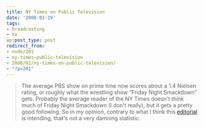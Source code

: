 ```yaml
---
title: NY Times on Public Television
date: '2008-02-19'
tags:
- broadcasting
- tv
wp:post_type: post
redirect_from:
- node/201
- ny-times-public-television
- 2008/02/ny-times-on-public-television/
- "?p=201"
---
```


> The average PBS show on prime time now scores about a 1.4 Nielsen rating, or roughly what the wrestling show “Friday Night Smackdown” gets.
Probably the average reader of the NY Times doesn't think much of Friday Night Smackdown (I don't really), but it gets a pretty good following. So in my opinion, contrary to what I think this [editorial](http://www.nytimes.com/2008/02/17/arts/television/17mcgr.html) is intending, that's not a very damning statistic.
